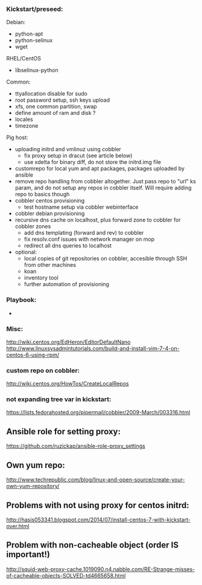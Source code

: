 ### Kickstart/preseed:
 Debian:
 - python-apt
 - python-selinux
 - wget

 RHEL/CentOS
 - libselinux-python

 Common:
 - ttyallocation disable for sudo
 - root password setup, ssh keys upload
 - xfs, one common partition, swap
 - define amount of ram and disk ?
 - locales
 - timezone

Pig host:
 - uploading initrd and vmlinuz using cobbler
   - fix proxy setup in dracut (see article below)
   - use xdelta for binary diff, do not store the initrd.img file
 - customrepo for local yum and apt packages, packages uploaded by ansible
 - remove repo handling from cobbler altogether. Just pass repo to "url" ks
   param, and do not setup any repos in cobbler itself. Will require adding 
   repo to basics though
 - cobbler centos provisioning
   - test hostname setup via cobbler webinterface
 - cobbler debian provisioning
 - recursive dns cache on localhost, plus forward zone to cobbler for cobbler
   zones
   - add dns templating (forward and rev) to cobbler
   - fix resolv.conf issues with network manager on mop
   - redirect all dns queries to localhost
 - optional:
    - local copies of git repositories on cobbler, accesible through SSH from
      other machines
    - koan
    - inventory tool
    - further automation of provisioning

### Playbook:
- <None>

### Misc:
http://wiki.centos.org/EdHeron/EditorDefaultNano
http://www.linuxsysadmintutorials.com/build-and-install-vim-7-4-on-centos-6-using-rpm/

### custom repo on cobbler:
http://wiki.centos.org/HowTos/CreateLocalRepos

### not expanding tree var in kickstart:
https://lists.fedorahosted.org/pipermail/cobbler/2009-March/003316.html

## Ansible role for setting proxy:
https://github.com/ruzickap/ansible-role-proxy_settings

## Own yum repo:
http://www.techrepublic.com/blog/linux-and-open-source/create-your-own-yum-repository/

## Problems with not using proxy for centos initrd:
http://hasis053341.blogspot.com/2014/07/install-centos-7-with-kickstart-over.html

## Problem with non-cacheable object (order IS important!)
http://squid-web-proxy-cache.1019090.n4.nabble.com/RE-Strange-misses-of-cacheable-objects-SOLVED-td4665658.html
